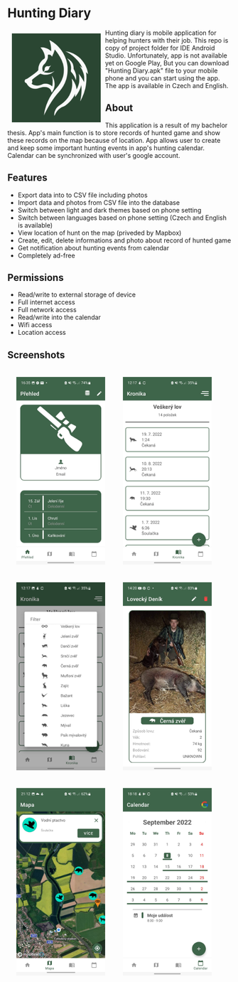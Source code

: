 # Hunting Diary

<img src="readme/ic_launcher_white_wolf-playstore.png" align="left" width="200" height="200" hspace="10" vspace="10">

Hunting diary is mobile application for helping hunters with their job. This repo is copy of project folder for IDE Android Studio. Unfortunately, app is not available yet on Google Play, But you can download "Hunting Diary.apk" file to your mobile phone and you can start using the app. The app is available in Czech and English.



## About
This application is a result of my bachelor thesis. App's main function is to store records of hunted game and show these records on the map because of location. App allows user to create and keep some important hunting events in app's hunting calendar. Calendar can be synchronized with user's google account.

## Features
 
 - Export data into to CSV file including photos
 - Import data and photos from CSV file into the database
 - Switch between light and dark themes based on phone setting
 - Switch between languages based on phone setting (Czech and English is available)
 - View location of hunt on the map (priveded by Mapbox)
 - Create, edit, delete informations and photo about record of hunted game
 - Get notification about hunting events from calendar
 - Completely ad-free

## Permissions

- Read/write to external storage of device
- Full internet access
- Full network access
- Read/write into the calendar
- Wifi access
- Location access

## Screenshots

<img src="/readme/homeScreenExample.jpg" align="left" width="200" hspace="20" vspace="20">
<img src="/readme/huntingChronicle.jpg" align="left" width="200" hspace="20" vspace="20">
<img src="/readme/animalEnums.jpg" align="left" width="200" hspace="20" vspace="20">
<img src="/readme/detailItemPart1.jpg" align="left" width="200" hspace="20" vspace="20">
<img src="/readme/detailAnimalMarker.jpg" align="left" width="200" hspace="20" vspace="20">
<img src="/readme/calendarExample.jpg" align="left" width="200" hspace="20" vspace="20">
